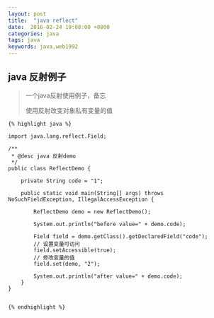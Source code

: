 ```yaml
---
layout: post
title:  "java reflect"
date:  2016-02-24 19:08:00 +0800
categories: java
tags: java
keywords: java,web1992
---
```


## java 反射例子
> 一个java反射使用例子，备忘
> 
> 使用反射改变对象私有变量的值

<!--more-->
	
	{% highlight java %}
	
	import java.lang.reflect.Field;
	
	/**
	 * @desc java 反射demo
	 */
	public class ReflectDemo {
	
	    private String code = "1";
	
	    public static void main(String[] args) throws NoSuchFieldException, IllegalAccessException {
	
	        ReflectDemo demo = new ReflectDemo();
	
	        System.out.println("before value=" + demo.code);
	
	        Field field = demo.getClass().getDeclaredField("code");
	        // 设置变量可访问
	        field.setAccessible(true);
	        // 修改变量的值
	        field.set(demo, "2");
	
	        System.out.println("after value=" + demo.code);
	    }
	}
	
	   
	{% endhighlight %}
